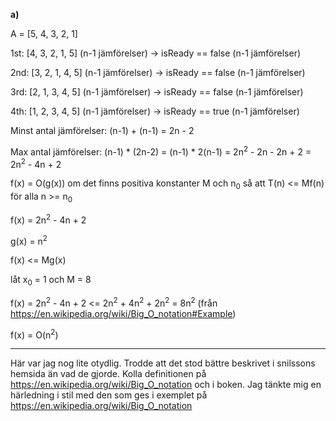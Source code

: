 **a)**

A = [5, 4, 3, 2, 1]

1st:  [4, 3, 2, 1, 5] \(n-1 jämförelser\) -> isReady == false (n-1 jämförelser)

2nd: [3, 2, 1, 4, 5] \(n-1 jämförelser\) -> isReady == false (n-1 jämförelser)

3rd:  [2, 1, 3, 4, 5] \(n-1 jämförelser\) -> isReady == false (n-1 jämförelser)

4th:  [1, 2, 3, 4, 5] \(n-1 jämförelser\) -> isReady == true (n-1 jämförelser)

Minst antal jämförelser: (n-1) + (n-1) = 2n - 2

Max antal jämförelser: (n-1) * (2n-2) = (n-1) * 2(n-1) = 2n<sup>2</sup> - 2n - 2n + 2 = 2n<sup>2</sup> - 4n +  2

f(x) = O(g(x)) om det finns positiva konstanter M och n<sub>0</sub> så att T(n) <= Mf(n) för alla n >= n<sub>0</sub>

f(x) = 2n<sup>2</sup> - 4n +  2 

g(x) = n<sup>2</sup>

f(x) <= Mg(x)

låt x<sub>0</sub> = 1 och M = 8

f(x) = 2n<sup>2</sup> - 4n +  2 <= 2n<sup>2</sup> + 4n<sup>2</sup> + 2n<sup>2</sup> = 8n<sup>2</sup>
(från https://en.wikipedia.org/wiki/Big_O_notation#Example)

f(x) = O(n<sup>2</sup>)

---

Här var jag nog lite otydlig. Trodde att det stod bättre beskrivet i snilssons hemsida än vad de gjorde.
Kolla definitionen på https://en.wikipedia.org/wiki/Big_O_notation och i boken.
Jag tänkte mig en härledning i stil med den som ges i exemplet på https://en.wikipedia.org/wiki/Big_O_notation

